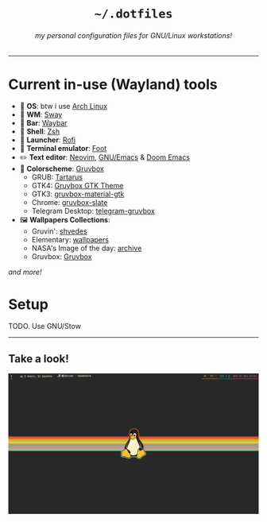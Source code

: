 <h1 align="center"><code>~/.dotfiles</code></h1>
<h6 align="center"><i>my personal configuration files for GNU/Linux workstations!</i></h6>

<hr>

# Current in-use (Wayland) tools
- 🐧 **OS**: btw i use [Arch Linux](https://archlinux.org)
- 🌱 **WM**: [Sway](dot-config/sway)
- 🍫 **Bar**: [Waybar](dot-config/waybar)
- 🐚 **Shell**: [Zsh](dot-config/zsh)
- 🚀 **Launcher**: [Rofi](dot-config/rofi)
- 👣 **Terminal emulator**: [Foot](dot-config/foot)
- ✏️ **Text editor**: [Neovim](dot-config/nvim), [GNU/Emacs](dot-config/emacs) & [Doom Emacs](dot-config/doom)
- 🎨 **Colorscheme**: [Gruvbox](https://github.com/morhetz/gruvbox)
    - GRUB: [Tartarus](https://github.com/AllJavi/tartarus-grub)
    - GTK4: [Gruvbox GTK Theme](https://github.com/Fausto-Korpsvart/Gruvbox-GTK-Theme)
    - GTK3: [gruvbox-material-gtk](https://github.com/TheGreatMcPain/gruvbox-material-gtk)
    - Chrome: [gruvbox-slate](https://chromewebstore.google.com/detail/gruvbox-slate/giokfhncgfjkoamdbhfhfhgpikaioccc)
    - Telegram Desktop: [telegram-gruvbox](https://github.com/shvedes/telegram-gruvbox)
-  🖼️ **Wallpapers Collections**:
    - Gruvin': [shvedes](https://github.com/shvedes/dotfiles/tree/d86ef8a25f7f2fd5cad01633c89eba1b5356d4b0/src/Wallpapers)
    - Elementary: [wallpapers](https://github.com/elementary/wallpapers)
    - NASA's Image of the day: [archive](https://www.nasa.gov/image-of-the-day/)
    - Gruvbox: [Gruvbox](https://drive.google.com/drive/folders/1_oz25t_f1KInkb0POKno_YnuowlpTgaQ)

*and more!*

# Setup
TODO. Use GNU/Stow

<hr>

## Take a look!

<img src="images/desktop.png">
